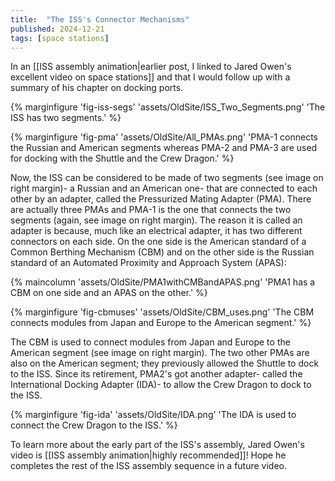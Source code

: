 ```yaml
---
title:  "The ISS's Connector Mechanisms"
published: 2024-12-21
tags: [space stations]
---
```

In an  [[ISS assembly animation|earlier post, I linked to Jared Owen's excellent video on space stations]] and that I
would follow up with a summary of his chapter on docking ports.

{% marginfigure 'fig-iss-segs' 'assets/OldSite/ISS_Two_Segments.png' 'The ISS has two segments.' %}

{% marginfigure 'fig-pma' 'assets/OldSite/All_PMAs.png' 'PMA-1 connects the Russian and American segments whereas PMA-2 and PMA-3 are used for docking with the Shuttle and the Crew Dragon.' %}

Now, the ISS can be considered to be made of two segments (see image on right margin)-
a Russian and an American one- that are connected to each other by an adapter, called
the Pressurized Mating Adapter (PMA). There are actually three PMAs and PMA-1 is the
one that connects the two segments (again, see image on right margin). The reason it is
called an adapter is because, much like an electrical adapter, it has two different connectors on
each side. On the one side is the American standard of a Common Berthing Mechanism (CBM)
and on the other side is the Russian standard of an Automated Proximity and Approach System
(APAS):

{% maincolumn 'assets/OldSite/PMA1withCMBandAPAS.png' 'PMA1 has a CBM on one side and an APAS on the other.' %}

{% marginfigure 'fig-cbmuses' 'assets/OldSite/CBM_uses.png' 'The CBM connects modules from Japan and Europe to the American segment.' %}

The CBM is used to connect modules from Japan and Europe to the American segment (see
image on right margin). The two other PMAs are also on the American segment; they previously 
allowed the Shuttle to dock to the ISS. Since its retirement, PMA2's got another adapter- called
the International Docking Adapter (IDA)- to allow the Crew Dragon to dock to the ISS.

{% marginfigure 'fig-ida' 'assets/OldSite/IDA.png' 'The IDA is used to connect the Crew Dragon to the ISS.' %}

To learn more about the early part of the ISS's assembly, Jared Owen's video
is  [[ISS assembly animation|highly recommended]]! Hope he completes the rest of the ISS assembly sequence in
a future video.

